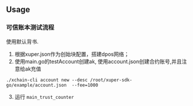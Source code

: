 ## Usage

### 可信账本测试流程
使用默认背书.
1. 根据xuper.json作为创始块配置，搭建dpos网络；
2. 使用main.go的testAccount创建ak, 使用account.json创建合约账号,并且注意给ak充值 
```
./xchain-cli account new --desc /root/xuper-sdk-go/example/account.json  --fee=1000
```
3. 运行 `main_trust_counter`
